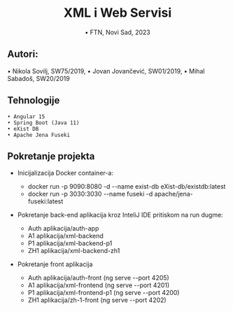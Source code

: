 <h1 align="center">
  XML i Web Servisi
  <br>
</h1>

<p align="center">
  • FTN, Novi Sad, 2023</a>
</p>

## Autori:
  • Nikola Sovilj, SW75/2019,
  • Jovan Jovančević, SW01/2019,
  • Mihal Sabadoš, SW20/2019

## Tehnologije
    • Angular 15
    • Spring Boot (Java 11)
    • eXist DB
    • Apache Jena Fuseki

## Pokretanje projekta
- Inicijalizacija Docker container-a:
  - docker run -p 9090:8080 -d --name exist-db eXist-db/existdb:latest
  - docker run -p 3030:3030 --name fuseki -d apache/jena-fuseki:latest
  
- Pokretanje back-end aplikacija kroz InteliJ IDE pritiskom na run dugme:
  - Auth aplikacija/auth-app
  - A1 aplikacija/xml-backend
  - P1 aplikacija/xml-backend-p1
  - ZH1 aplikacija/xml-backend-zh1
  
- Pokretanje front aplikacija
  - Auth aplikacija/auth-front (ng serve --port 4205)
  - A1 aplikacija/xml-frontend (ng serve --port 4201)
  - P1 aplikacija/xml-frontend-p1 (ng serve --port 4200)
  - ZH1 aplikacija/zh-1-front (ng serve --port 4202)
